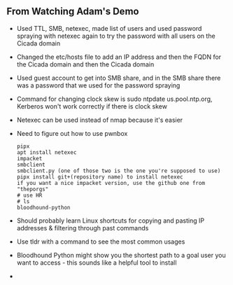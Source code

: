 ## From Watching Adam's Demo
* Used TTL, SMB, netexec, made list of users and used password spraying with netexec again to try the password with all users on the Cicada domain
* Changed the etc/hosts file to add an IP address and then the FQDN for the Cicada domain and then the Cicada domain
* Used guest account to get into SMB share, and in the SMB share there was a password that we used for the password spraying
* Command for changing clock skew is sudo ntpdate us.pool.ntp.org, Kerberos won't work correctly if there is clock skew
* Netexec can be used instead of nmap because it's easier
* Need to figure out how to use pwnbox

  ```
  pipx
  apt install netexec
  impacket
  smbclient
  smbclient.py (one of those two is the one you're supposed to use)
  pipx install git+(repository name) to install netexec
  if you want a nice impacket version, use the github one from "theporgs"
  # use HR
  # ls
  bloodhound-python
  ```
* Should probably learn Linux shortcuts for copying and pasting IP addresses & filtering through past commands
* Use tldr with a command to see the most common usages
* Bloodhound Python might show you the shortest path to a goal user you want to access - this sounds like a helpful tool to install
* 

